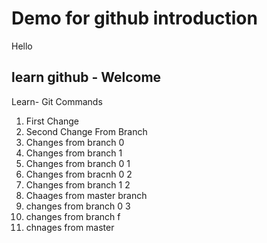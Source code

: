 # Demo for github introduction

Hello
## learn github - Welcome

Learn- Git Commands

1. First Change
2. Second Change From Branch
3. Changes from branch 0
4. Changes from branch 1
5. Changes from branch 0 1
6. Changes from bracnh 0 2
7. Changes from branch 1 2
8. Chaages from master branch
9. changes from branch 0 3
10. changes from branch f
11. chnages from master